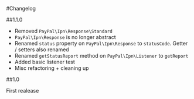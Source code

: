 #Changelog

##1.1.0

- Removed ``PayPal\Ipn\Response\Standard``
- ``PayPal\Ipn\Response`` is no longer abstract
- Renamed ``status`` property on ``PayPal\Ipn\Response`` to ``statusCode``. Getter / setters also renamed
- Renamed ``getStatusReport`` method on ``PayPal\Ipn\Listener`` to ``getReport``
- Added basic listener test
- Misc refactoring + cleaning up

##1.0

First realease
